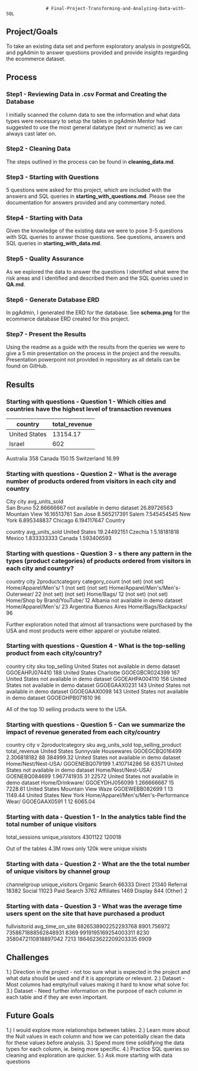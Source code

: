                    # Final-Project-Transforming-and-Analyzing-Data-with-SQL

## Project/Goals
To take an existing data set and perform exploratory analysis in postgreSQL and pgAdmin to answer questions provided and provide insights regarding the ecommerce dataset.

## Process
### Step1 - Reviewing Data in .csv Format and Creating the Database
I initially scanned the column data to see the information and what data types were necessary to setup the tables in pgAdmin
Mentor had suggested to use the most general datatype (text or numeric) as we can always cast later on.

### Step2 - Cleaning Data
The steps outlined in the process can be found in **cleaning_data.md**.

### Step3 - Starting with Questions
5 questions were asked for this project, which are included with the answers and SQL queries in **starting_with_questions.md**. Please see the documentation for answers provided and any commentary noted.

### Step4 - Starting with Data
Given the knowledge of the existing data we were to pose 3-5 questions with SQL queries to answer those questions. See questions, answers and SQL queries in **starting_with_data.md**.

### Step5 - Quality Assurance
As we explored the data to answer the questions I identified what were the risk areas and I identified and described them and the SQL queries used in **QA.md**.

### Step6 - Generate Database ERD
In pgAdmin, I generated the ERD for the database. See **schema.png** for the ecommerce database ERD created for this project.

### Step7 - Present the Results
Using the readme as a guide with the results from the queries we were to give a 5 min presentation on the process in the project and the reesults. Presentation powerpoint not provided in repository as all details can be found on GitHub.

## Results
### Starting with questions - Question 1 - Which cities and countries have the highest level of transaction revenues 


|country|total_revenue|
|-------|--------------|
|United States|	13154.17|
|Israel|        602|
Australia	    358
Canada	        150.15
Switzerland	    16.99

### Starting with questions - Question 2 - What is the average number of products ordered from visitors in each city and country
City
city	                        avg_units_sold              
San Bruno	                     52.66666667
not available in demo dataset	26.89726563
Mountain View	                16.16513761
San Jose	                    8.565217391
Salem	                        7.545454545
New York	                    6.895348837
Chicago	                        6.194117647
Country

country	        avg_units_sold
United States	19.24492151
Czechia	1       5.18181818
Mexico	        1.833333333
Canada	        1.593406593


### Starting with questions - Question 3 - s there any pattern in the types (product categories) of products ordered from visitors in each city and country?

country	    city	                2productcategory	                category_count
(not set)	(not set)	            Home/Apparel/Men's/	                1
(not set)	(not set)	            Home/Apparel/Men's/Men's-Outerwear/	22
(not set)	(not set)	             Home/Bags/	                        12
(not set)	(not set)	            Home/Shop by Brand/YouTube/	        12
Albania	    not available in demo dataset	Home/Apparel/Men's/	        23
Argentina	Buenos Aires	            Home/Bags/Backpacks/	        96

Further exploration noted that almost all transactions were purchased by the USA and most products were either apparel or youtube related.

### Starting with questions - Question 4 - What is the top-selling product from each city/country? 
country	        city	                        sku	            top_selling
United States	not available in demo dataset	GGOEAHPJ074410	188
United States	Charlotte	                    GGOEGBCR024399	167
United States	not available in demo dataset	GGOEAHPA004110	156
United States	not available in demo dataset	GGOEGAAX0231	143
United States	not available in demo dataset	GGOEGAAX0098	143
United States	not available in demo dataset	GGOEGHPB071610	96

All of the top 10 selling products were to the USA.

### Starting with questions - Question 5 - Can we summarize the impact of revenue generated from each city/country

country	        city	v                        2productcategory	    sku	            avg_units_sold	top_selling_product	total_revenue
United States	Sunnyvale	                    Housewares	            GGOEGCBQ016499	2.306818182	    88	    384999.32
United States	not available in demo dataset	Home/Nest/Nest-USA/	    GGOENEBQ079199	1.410714286	    56	    63571
United States	not available in demo dataset	Home/Nest/Nest-USA/	    GOENEBQ084699	1.967741935	    31	    22572
United States	not available in demo dataset	Home/Drinkware/	GGOEYDHJ056099	        1.266666667	    15	    7228.61
United States	Mountain View	Waze	                            GGOEWEBB082699	    1	            13	    1149.44
United States	New York	Home/Apparel/Men's/Men's-Performance Wear/	GGOEGAAX0591	1	            12	    6065.04

### Starting with data - Question 1 - In the analytics table find the total number of unique visitors
total_sessions	unique_visistors
4301122	        120018

Out of the tables 4.3M rows only 120k were unique visists

### Starting with data - Question 2 - What are the the total number of unique visitors by channel group

channelgroup	unique_visitors
Organic Search	66333
Direct	        21340
Referral	    18382
Social	        11023
Paid Search	    3762
Affiliates	    1469
Display	        844
(Other)	        2

### Starting with data - Question 3 - What was the average time users spent on the site that have purchased a product
fullvisitorid	        avg_time_on_site
8826538902252293768	    8901.756972
7358671888562848931 	8369
9919195169254003311	    8230
3580472110818897042	    7213
1864623622209203335	    6909


## Challenges 
1.) Direction in the project - not too sure what is expected in the project and what data should be used and if it is appropriate or relevant.
2.) Dataset - Most columns had empty/null values making it hard to know what solve for.
3.) Dataset - Need further information on the purpose of each column in each table and if they are even important.


## Future Goals
1.) I would explore more relationships between tables.
2.) Learn more about the Null values in each column and how we can potentially clean the data for these values before analysis.
3.) Spend more time solidifying the data types for each column, ie. being more specific.
4.) Practice SQL queries so cleaning and exploration are quicker.
5.) Ask more starting with data questions

